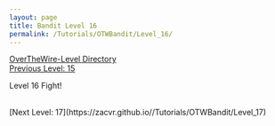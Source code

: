 ```yaml
---
layout: page
title: Bandit Level 16
permalink: /Tutorials/OTWBandit/Level_16/
---
```

[OverTheWire-Level Directory](https://zacvr.github.io/Tutorials/OTWBandit/)
<br/>
[Previous Level: 15](https://zacvr.github.io//Tutorials/OTWBandit/Level_15)
<br/>

Level 16 Fight!

<br/>
[Next Level: 17](https://zacvr.github.io//Tutorials/OTWBandit/Level_17)

